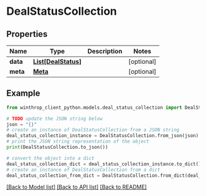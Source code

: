 # DealStatusCollection


## Properties

Name | Type | Description | Notes
------------ | ------------- | ------------- | -------------
**data** | [**List[DealStatus]**](DealStatus.md) |  | [optional] 
**meta** | [**Meta**](Meta.md) |  | [optional] 

## Example

```python
from winthrop_client_python.models.deal_status_collection import DealStatusCollection

# TODO update the JSON string below
json = "{}"
# create an instance of DealStatusCollection from a JSON string
deal_status_collection_instance = DealStatusCollection.from_json(json)
# print the JSON string representation of the object
print(DealStatusCollection.to_json())

# convert the object into a dict
deal_status_collection_dict = deal_status_collection_instance.to_dict()
# create an instance of DealStatusCollection from a dict
deal_status_collection_from_dict = DealStatusCollection.from_dict(deal_status_collection_dict)
```
[[Back to Model list]](../README.md#documentation-for-models) [[Back to API list]](../README.md#documentation-for-api-endpoints) [[Back to README]](../README.md)


